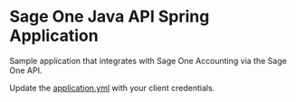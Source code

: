 # Sage One Java API Spring Application

Sample application that integrates with Sage One Accounting via the Sage One API.

Update the [application.yml](https://github.com/Sage/sageone_api_spring_sample/blob/master/application.yml) with your client credentials.

